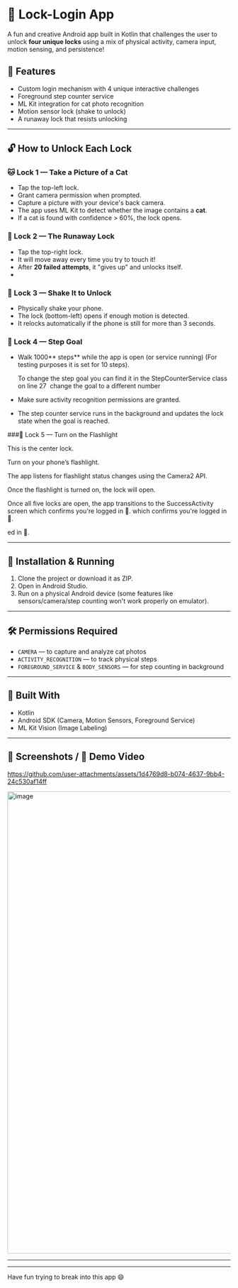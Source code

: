 # 🔐 Lock-Login App

A fun and creative Android app built in Kotlin that challenges the user to unlock **four unique locks** using a mix of physical activity, camera input, motion sensing, and persistence!

## 🚀 Features

- Custom login mechanism with 4 unique interactive challenges
- Foreground step counter service
- ML Kit integration for cat photo recognition
- Motion sensor lock (shake to unlock)
- A runaway lock that resists unlocking



---

## 🔓 How to Unlock Each Lock

### 🐱 Lock 1 — Take a Picture of a Cat

- Tap the top-left lock.
- Grant camera permission when prompted.
- Capture a picture with your device's back camera.
- The app uses ML Kit to detect whether the image contains a **cat**.
- If a cat is found with confidence > 60%, the lock opens.

### 🏃 Lock 2 — The Runaway Lock

- Tap the top-right lock.
- It will move away every time you try to touch it!
- After **20 failed attempts**, it "gives up" and unlocks itself. 
-

### 📳 Lock 3 — Shake It to Unlock

- Physically shake your phone.
- The lock (bottom-left) opens if enough motion is detected.
- It relocks automatically if the phone is still for more than 3 seconds.

### 👣 Lock 4 — Step Goal

- Walk 1000\*\* steps\*\* while the app is open (or service running) (For testing purposes it is set for 10 steps).

  To change the step goal you can find it in the StepCounterService class on line 27  change the goal to a different number 

- Make sure activity recognition permissions are granted.

- The step counter service runs in the background and updates the lock state when the goal is reached.

###🔦 Lock 5 — Turn on the Flashlight

This is the center lock.

Turn on your phone’s flashlight.

The app listens for flashlight status changes using the Camera2 API.

Once the flashlight is turned on, the lock will open.

Once all five locks are open, the app transitions to the SuccessActivity screen which confirms you're logged in 🎉. which confirms you're logged in 🎉.

ed in 🎉.

---

## 📲 Installation & Running

1. Clone the project or download it as ZIP.
2. Open in Android Studio.
3. Run on a physical Android device (some features like sensors/camera/step counting won't work properly on emulator).

---

## 🛠 Permissions Required

- `CAMERA` — to capture and analyze cat photos
- `ACTIVITY_RECOGNITION` — to track physical steps
- `FOREGROUND_SERVICE` & `BODY_SENSORS` — for step counting in background

---

## 🧠 Built With

- Kotlin
- Android SDK (Camera, Motion Sensors, Foreground Service)
- ML Kit Vision (Image Labeling)

---

## 📸 Screenshots / 🎥 Demo Video



https://github.com/user-attachments/assets/1d4769d8-b074-4637-9bb4-24c530af14ff



<img width="1042" alt="image" src="https://github.com/user-attachments/assets/5e8c6647-36d5-4565-b2d4-009d9ec120a7" />


---

---

Have fun trying to break into this app 😄


